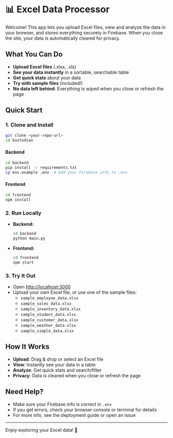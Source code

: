 # 📊 Excel Data Processor

Welcome! This app lets you upload Excel files, view and analyze the data in your browser, and stores everything securely in Firebase. When you close the site, your data is automatically cleared for privacy.

## What You Can Do
- **Upload Excel files** (.xlsx, .xls)
- **See your data instantly** in a sortable, searchable table
- **Get quick stats** about your data
- **Try with sample files** (included!)
- **No data left behind**: Everything is wiped when you close or refresh the page

## Quick Start

### 1. Clone and Install
```bash
git clone <your-repo-url>
cd kustodian
```

#### Backend
```bash
cd backend
pip install -r requirements.txt
cp env.example .env  # Add your Firebase info to .env
```

#### Frontend
```bash
cd frontend
npm install
```

### 2. Run Locally
- **Backend:**
  ```bash
  cd backend
  python main.py
  ```
- **Frontend:**
  ```bash
  cd frontend
  npm start
  ```

### 3. Try It Out
- Open [http://localhost:3000](http://localhost:3000)
- Upload your own Excel file, or use one of the sample files:
  - `sample_employee_data.xlsx`
  - `sample_sales_data.xlsx`
  - `sample_inventory_data.xlsx`
  - `sample_student_data.xlsx`
  - `sample_customer_data.xlsx`
  - `sample_weather_data.xlsx`
  - `sample_simple_data.xlsx`

## How It Works
- **Upload**: Drag & drop or select an Excel file
- **View**: Instantly see your data in a table
- **Analyze**: Get quick stats and search/filter
- **Privacy**: Data is cleared when you close or refresh the page

## Need Help?
- Make sure your Firebase info is correct in `.env`
- If you get errors, check your browser console or terminal for details
- For more info, see the deployment guide or open an issue

---

Enjoy exploring your Excel data! 🚀 